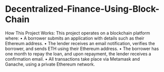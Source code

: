 # Decentralized-Finance-Using-Block-Chain
How This Project Works: 
This project operates on a blockchain platform where: 
• A borrower submits an application with details such as their Ethereum address. 
• The lender receives an email notification, verifies the borrower, and sends ETH using their 
Ethereum address. 
• The borrower has one month to repay the loan, and upon repayment, the lender receives a 
confirmation email. 
• All transactions take place via Metamask and Ganache, using a private Ethereum network.
